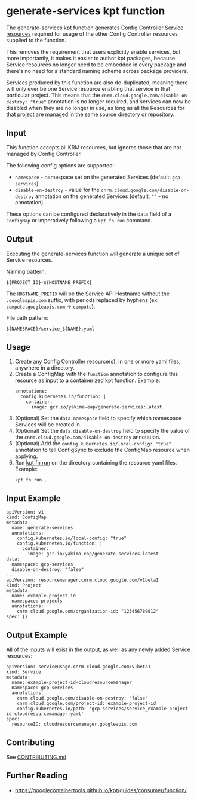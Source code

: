 # generate-services kpt function

The generate-services kpt function generates [Config Controller Service resources](https://cloud.google.com/config-connector/docs/reference/resource-docs/serviceusage/service) required for usage of the other Config Controller resources supplied to the function.

This removes the requirement that users explicitly enable services, but more importantly, it makes it easier to author kpt packages, because Service resources no longer need to be embedded in every package and there's no need for a standard naming scheme across package providers.

Services produced by this function are also de-duplicated, meaning there will only ever be one Service resource enabling that service in that particular project. This means that the `cnrm.cloud.google.com/disable-on-destroy: "true"` annotation is no longer required, and services can now be disabled when they are no longer in use, as long as all the Resources for that project are managed in the same source directory or repository.

## Input

This function accepts all KRM resources, but ignores those that are not managed by Config Controller.

The following config options are supported:
- `namespace` - namespace set on the generated Services (default: `gcp-services`)
- `disable-on-destroy` - value for the `cnrm.cloud.google.com/disable-on-destroy` annotation on the generated Services (default: `""` - no annotation)

These options can be configured declaratively in the data field of a `ConfigMap` or imperatively following a `kpt fn run` command.

## Output

Executing the generate-services function will generate a unique set of Service resources.

Naming pattern:

```
${PROJECT_ID}-${HOSTNAME_PREFIX}
```

The `HOSTNAME_PREFIX` will be the Service API Hostname without the `.googleapis.com` suffix, with periods replaced by hyphens (ex: `compute.googleapis.com` -> `compute`).

File path pattern:

```
${NAMESPACE}/service_${NAME}.yaml
```

## Usage

1. Create any Config Controller resource(s), in one or more yaml files, anywhere in a directory.
2. Create a ConfigMap with the `function` annotation to configure this resource as input to a containerized kpt function.
    Example:
    ```
    annotations:
      config.kubernetes.io/function: |
        container:
          image: gcr.io/yakima-eap/generate-services:latest
    ```
3. (Optional) Set the `data.namespace` field to specify which namespace Services will be created in.
4. (Optional) Set the `data.disable-on-destroy` field to specify the value of the `cnrm.cloud.google.com/disable-on-destroy` annotation.
5. (Optional) Add the `config.kubernetes.io/local-config: "true"` annotation to tell ConfigSync to exclude the ConfigMap resource when applying.
6. Run [kpt fn run](https://googlecontainertools.github.io/kpt/guides/consumer/function/#declarative-run) on the directory containing the resource yaml files.
    Example:
    ```
    kpt fn run .
    ```

## Input Example

```
apiVersion: v1
kind: ConfigMap
metadata:
  name: generate-services
  annotations:
    config.kubernetes.io/local-config: "true"
    config.kubernetes.io/function: |
      container:
        image: gcr.io/yakima-eap/generate-services:latest
data:
  namespace: gcp-services
  disable-on-destroy: "false"
---
apiVersion: resourcemanager.cnrm.cloud.google.com/v1beta1
kind: Project
metadata:
  name: example-project-id
  namespace: projects
  annotations:
    cnrm.cloud.google.com/organization-id: "123456789012"
spec: {}
```

## Output Example

All of the inputs will exist in the output, as well as any newly added Service resources:

```
apiVersion: serviceusage.cnrm.cloud.google.com/v1beta1
kind: Service
metadata:
  name: example-project-id-cloudresourcemanager
  namespace: gcp-services
  annotations:
    cnrm.cloud.google.com/disable-on-destroy: "false"
    cnrm.cloud.google.com/project-id: example-project-id
    config.kubernetes.io/path: 'gcp-services/service_example-project-id-cloudresourcemanager.yaml'
spec:
  resourceID: cloudresourcemanager.googleapis.com
```

## Contributing

See [CONTRIBUTING.md](CONTRIBUTING.md)

## Further Reading

- https://googlecontainertools.github.io/kpt/guides/consumer/function/
